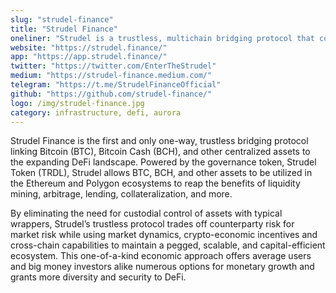 ```yaml
---
slug: "strudel-finance"
title: "Strudel Finance"
oneliner: "Strudel is a trustless, multichain bridging protocol that connects BTC, BCH, and other assets to the DeFi space."
website: "https://strudel.finance/"
app: "https://app.strudel.finance/"
twitter: "https://twitter.com/EnterTheStrudel"
medium: "https://strudel-finance.medium.com/"
telegram: "https://t.me/StrudelFinanceOfficial"
github: "https://github.com/strudel-finance/"
logo: /img/strudel-finance.jpg
category: infrastructure, defi, aurora
---
```


Strudel Finance is the first and only one-way, trustless bridging protocol linking Bitcoin (BTC), Bitcoin Cash (BCH), and other centralized assets to the expanding DeFi landscape. Powered by the governance token, Strudel Token (TRDL), Strudel allows BTC, BCH, and other assets to be utilized in the Ethereum and Polygon ecosystems to reap the benefits of liquidity mining, arbitrage, lending, collateralization, and more.

By eliminating the need for custodial control of assets with typical wrappers, Strudel’s trustless protocol trades off counterparty risk for market risk while using market dynamics, crypto-economic incentives and cross-chain capabilities to maintain a pegged, scalable, and capital-efficient ecosystem. This one-of-a-kind economic approach offers average users and big money investors alike numerous options for monetary growth and grants more diversity and security to DeFi.
